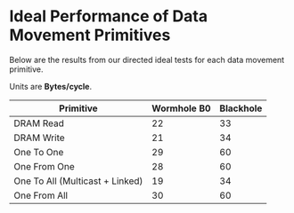 # Ideal Performance of Data Movement Primitives
Below are the results from our directed ideal tests for each data movement primitive.

Units are **Bytes/cycle**.

| Primitive                         | Wormhole B0   | Blackhole |
| --------------------------------- | --------------| --------- |
| DRAM Read                         | 22            | 33        |
| DRAM Write                        | 21            | 34        |
| One To One                        | 29            | 60        |
| One From One                      | 28            | 60        |
| One To All (Multicast + Linked)   | 19            | 34        |
| One From All                      | 30            | 60        |
